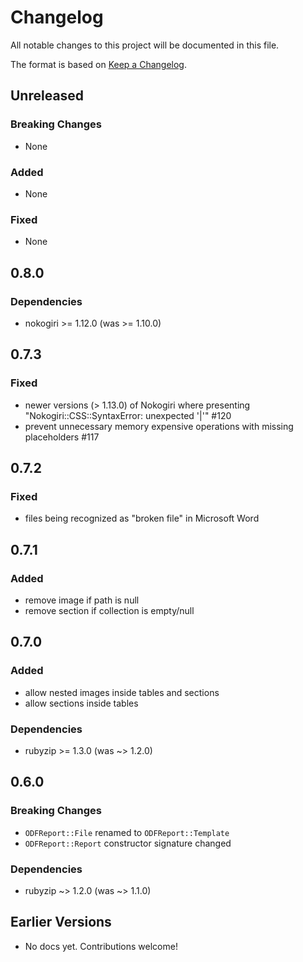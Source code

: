 # Changelog

All notable changes to this project will be documented in this file.

The format is based on [Keep a Changelog](https://keepachangelog.com/en/1.0.0/).

## Unreleased

### Breaking Changes

- None

### Added

- None

### Fixed

- None

## 0.8.0

### Dependencies

- nokogiri >= 1.12.0 (was >= 1.10.0)

## 0.7.3

### Fixed
- newer versions (> 1.13.0) of Nokogiri where presenting "Nokogiri::CSS::SyntaxError: unexpected '|'" #120
- prevent unnecessary memory expensive operations with missing placeholders #117

## 0.7.2

### Fixed

- files being recognized as "broken file" in Microsoft Word


## 0.7.1

### Added

- remove image if path is null
- remove section if collection is empty/null


## 0.7.0

### Added

- allow nested images inside tables and sections
- allow sections inside tables

### Dependencies

- rubyzip >= 1.3.0 (was ~> 1.2.0)


## 0.6.0

### Breaking Changes

- `ODFReport::File` renamed to `ODFReport::Template`
- `ODFReport::Report` constructor signature changed

### Dependencies

- rubyzip ~> 1.2.0 (was ~> 1.1.0)


## Earlier Versions

- No docs yet. Contributions welcome!
